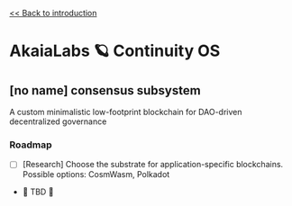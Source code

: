 [<< Back to introduction](/README.md)

# AkaiaLabs 🪐 Continuity OS

## [no name] consensus subsystem

A custom minimalistic low-footprint blockchain for DAO-driven decentralized governance

### Roadmap

- [ ] [Research] Choose the substrate for application-specific blockchains. Possible options: CosmWasm, Polkadot
- 🚧 TBD 🚧
